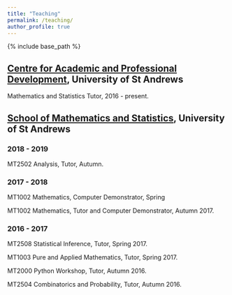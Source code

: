 ```yaml
---
title: "Teaching"
permalink: /teaching/
author_profile: true
---
```

{% include base_path %}

## [Centre for Academic and Professional Development](https://www.st-andrews.ac.uk/capod/), University of St Andrews
Mathematics and Statistics Tutor, 2016 - present.

## [School of Mathematics and Statistics](https://www.st-andrews.ac.uk/maths/), University of St Andrews

### 2018 - 2019
MT2502 Analysis, Tutor, Autumn.

### 2017 - 2018
MT1002 Mathematics, Computer Demonstrator, Spring

MT1002 Mathematics, Tutor and Computer Demonstrator, Autumn 2017.  

### 2016 - 2017
MT2508 Statistical Inference, Tutor, Spring 2017.  

MT1003 Pure and Applied Mathematics, Tutor, Spring 2017.  

MT2000 Python Workshop, Tutor, Autumn 2016.  

MT2504 Combinatorics and Probability, Tutor, Autumn 2016.  
